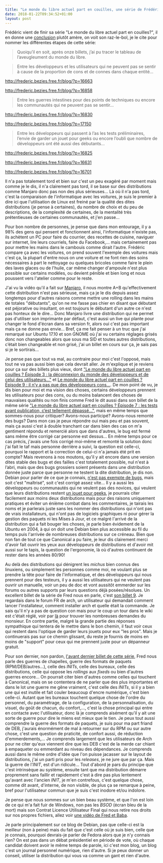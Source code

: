 ```yaml
---
title: "Le monde du libre actuel part en couilles, une série de Frédéric."
date: 2018-01-22T09:34:52+01:00
layout: post
---
```

Frédéric vient de finir sa série "Le monde du libre actuel part en couilles?", il en donne une [conclusion](http://frederic.bezies.free.fr/blog/?p=17155) plutôt amère, on voit son raz-le-bol, je le cite pour nommer les différentes étapes de cette série:

>Quoiqu’il en soit, après onze billets, j’ai pu tracer le tableau de l’aveugleument du monde du libre.

>Entre les développeurs et les utilisateurs qui ne peuvent pas se sentir à cause de la proportion de cons et de connes dans chaque entité…

http://frederic.bezies.free.fr/blog/?p=16663

http://frederic.bezies.free.fr/blog/?p=16858

>Entre les guerres intestines pour des points de techniques ou encore les communautés qui ne peuvent pas se sentir…

http://frederic.bezies.free.fr/blog/?p=16830

http://frederic.bezies.free.fr/blog/?p=17150

>Entre les développeurs qui passent à l’as les tests préliminaires, l’envie de garder un jouet pour geeks ou encore l’oubli que nombre de développeurs ont été aussi des débutants…

http://frederic.bezies.free.fr/blog/?p=16825

http://frederic.bezies.free.fr/blog/?p=16631

http://frederic.bezies.free.fr/blog/?p=16701

Il n'a pas totalement tord et bien sur c'est un peu exagéré par moment mais comme je le dis, il n'a clairement pas tord, il se base sur des distributions comme Manjaro donc pas non des plus sérieuses... Là où il n'a pas tord, c'est la comparaison de l'informatique avec les voitures, je suis le premier à dire ici que l'utilisation de Linux est freiné par la qualité des dites distributions (je pense à certaines), du nombre de choix et du peu de descriptions, de la complexité de certaines, de la mentalité très prétentieuses de certaines communautés, et j'en passe...

Pour bon nombre de personnes, je pense que dans mon entourage, il y a 98% des gens qui pensent et fonctionnent ainsi, l'informatique n'existe pas, ils achètent un PC pour faire du courrier, des recettes de cuisine, naviguer sur internet, lire leurs courriels, faire du Facebook,... mais certainement pas pour mettre les mains dans le cambouis comme dirait l'autre. Frédéric compare ça avec les voitures, on prend souvent l'exemple des voitures mais c'est ça, la plupart d'entre nous on une voiture et ne font rien des soins nécessaires à part le nettoyage ou quelques bricoles comme faire le plein des laves glaces ou de l'huile, car même changer d'ampoule n'est plus possible sur certains modèles, ou devient pénible et bien long et nous poussent vers l'atelier comme pour le reste.

J'ai vu la vidéo qu'il a fait sur [Manjaro](https://youtu.be/qUmfWkF3g3w), il nous montre A+B qu'effectivement cette distribution n'est pas sérieuse, mais ça je le dis depuis assez longtemps pour d'autres raisons comme mettre une rolling dans les mains de totales "débutants", qu'on ne me fasse pas chier en disant que débutant est péjorative ou insultant, on est toujours le débutant d'un autre ce n'est pas honteux de le dire... Donc Manjaro livre une distribution qui ne permet pas d'utiliser son imprimante par défaut, c'est aussi un live qui plante pour changer le fond d'écran dans sa version fr, alors oui c'est pas important mais ça ne donne pas envie... Bref, ça me fait penser à un truc que j'ai remarqué sur Ubuntu 17.10 et son GNOME où j'ai vu certains réglages grisés donc non changeables alors que sous ma SID et toutes autres distributions, c’était bien changeable et non grisé, j'ai un billet en cours sur ça, je sais pas si je le sortirais...

Je pense pas que tout va mal, au contraire pour moi c'est l'opposé, mais tout ne va pas aussi bien que cela devrait aller. Je m'explique et je reviens pour ça sur des billets plus vieux, dont ["Le monde du libre actuel part en couilles ? Épisode 3 : la déconnexion du monde des développeurs et de celui des utilisateurs…"](http://frederic.bezies.free.fr/blog/?p=16663) et [Le monde du libre actuel part en couilles ? Épisode 9 : il n’y a pas que des développeurs cons…](http://frederic.bezies.free.fr/blog/?p=16858). De mon point de vu, je dis bien pour moi et ma vision des choses, certains développeurs prennent les utilisateurs pour des cons, ou du moins balancent des choses de mauvaises qualités ou non finis comme Fred le dit aussi dans son billet de la même série ["Le monde du libre actuel part en couilles ? Épisode 7 : les tests avant publication, c’est tellement dépassé…"](http://frederic.bezies.free.fr/blog/?p=16825), mais en même temps que sommes-nous pour critiquer? Avons-nous participé? Avons-nous remonté des bugs? Dans mon cas je peux répondre oui mais peu et pas souvent, mais ça aussi c'est à double tranchant car dans bien des cas on m'a gentiment répondu et remercié alors que dans d'autres, le bug est fermé sans même être corrigé car personne est dessus... En même temps pour ce cas précis, j'avais une fois corrigé moi-même et remonté la solution donc j'ai fait le taf mais personne derrière a suivi, la question est celle-ci, pourquoi le rapport et la correction de celui-ci n'a jamais été prit en compte? Mais revenons à nos moutons, qu'il y ait encore dans une version dites stable des bugs et des failles c'est totalement possible, nul n'est à l’abri, mais que des bugs grossiers soient présents dans une distribution donnée juste parce que personne ne testent la dite distribution, je dis non. Debian pour parler de ce que je connais, [n'est pas exempte de bugs](https://www.debian.org/Bugs/), mais soit c'est "maîtrisé", soit c'est corrigé assez vite... Il y a aussi les développeurs ou communautés qui ne veulent pas des novices, qui veulent que leurs distributions restent [un jouet pour geeks](http://frederic.bezies.free.fr/blog/?p=16631), je pourrais citer facilement aux moins deux distributions mais pour des raisons uniquement pratiques et éviter un énième combat dans les commentaires, je tairais les noms et je parlerais juste sans les nommer des distributions qui n'ont pas de vrais installateurs, qui n'ont pas de logiciels graphiques ni pour gérer la gestion des paquets ni les Mises à Jour, et ce malgré l'arrivé de la distribution qui a fait bouger les choses, je parle bien évidement de la Ubuntu en 2004, à qui on doit une Debian bien plus accessible au fil du temps puis l'arrivée de nombreuses distributions sur ce créneau. Bien que non fan de tout ce que Canonical a pu faire, je leur dis clairement merci d'avoir fait ouvrir les yeux aux développeurs de distributions et d'avoir mit aussi sur le tapis, la question de l'ergonomie, là où d'autres continuent de rester dans les années 80/90!

Au delà des distributions qui dénigrent les *michus* bien connus des linuxiens, ou simplement les personnes comme moi, ne voulant plus se prendre la tête pour faire de l'informatique, et des développeurs qui nous prennent pour des testeurs, il y a aussi les utilisateurs qui ne veulent pas ouvrir un manuelle, voir un peu de doc et vont aussitôt emmerder sur les forums ou autres supports par leurs questions déjà posées/résolues. Un excellent billet de la série de Fred nous en parle, c'est [son billet 9](http://frederic.bezies.free.fr/blog/?p=16858). Je regardais dans le forum FR de arch, un utilisateur qui demandait comment lancer l'installateur, comment installer arch et quelle était la commande. Je sais qu'il n'y a pas de question con mais pour le coup un tour dans le wiki est c'était réglé, voir par [là](https://forums.archlinux.fr/viewtopic.php?f=1&t=19825) pour trouver les nombreuses demandes du monsieur. En contre partie, malgré la grande partie des réponses sympathique qui tentera de le mettre dans le bon chemin, il faut voir ceux qui restent dans l'optique de garder leurs jouets pour eux "les pros". Mais je continuerais pas sur ce chemin glissant, du reste je fournis de moins en moins de "support" pour ceux qui me prennent juste pour un dépanneur gratuit.

Pour son dernier, non pardon, [l'avant dernier billet de cette série](http://frederic.bezies.free.fr/blog/?p=17150), Fred nous parle des guerres de chapelles, guerre des formats de paquets (RPM/DEB/autres...), celle des *INITs*, celle des bureaux, celle des distributions, celle qui oppose les *rollings* aux *fixeds* ou bien d'autres guerres encore...
On pourrait citer bien d'autres comme celles qui touchent à Canonical, mais on se contentera de ne parler que des plus importantes et dans le lot une guerre me gêne vraiment, c'est celle des *INITs*, si il y a bien une qui est inutile et fait couler beaucoup d'encre numérique, c'est bien celle-ci. Autant que les bureaux touchent quelque chose de l'ordre du personnel, du paramétrage, de la configuration, de la personnalisation, du visuel, du goût de chacun, du confort,..., c'est la chose principal qui entre en contacte avec l'utilisateur, donc là je comprends aisément qu'il y ait une sorte de guerre pour dire le miens est mieux que le tien. Je peux tout aussi comprendre la guerre des formats de paquets, je suis pour ma part friand de DEB, j'aurais énormément de mal à retourner sur du RPM ou sur autre chose, c'est une question de praticité, de confort aussi, de réduction d'emmerdements,... Je comprends largement que les utilisateurs de Arch pour ne citer qu'eux viennent dire que les DEB c'est de la merde car chiant à empaqueter ou emmerdant au niveau des dépendances. Je comprends aussi dans le même ordre d'idée que l'on puisse jacasser sur le layout de distributions, j'ai un parti pris pour les *releases*, je ne jure que par ça. Mais la guerre de l'*INIT*, est d'un ridicule... Tout d'abord je pars du principe que c'est intrinsèque au système, ensuite tant que ma distribution démarre proprement sans faillir et rapidement c'est à dire pas plus lentement qu'avant avec l'ancien *INIT*, je m'en contrefous, c'est quelque chose, comme dit avant, d'interne, de non visible, de plus ça se remarque à peine, bref pour l'utilisateur commun que je suis c'est inodore et/ou indolore.

Je pense que nous sommes sur un bien beau système, et que l'on est loin de ce qui m'a fait fuir de Windows, non pas les *BSOD* (écran bleu de la mort) mais son Contrat Licence Utilisateur Final qui nous retire nos droits sur nos propres fichiers, allez voir [une vidéo de Fred et Baba](https://youtu.be/bNdy_usqi80?t=2022).

Je parle principalement sur ce blog de Debian, pas que celle-ci est la meilleur (non à peine) mais du fait que c'est celle où je suis bien, celle que je connais, pourquoi devrais-je parler de Fedora alors que je n'y connais rien? On est pas dans un débat présidentiel en période de vote, où chaque candidat doivent avoir le même temps de parole, ici c'est mon blog, un blog c'est un journal personnel numérique, rien d'autre. Si je peux donner un conseil, utiliser la distribution qui vous va comme un gant et rien d'autre.
